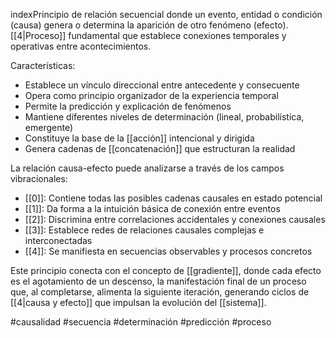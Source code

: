 indexPrincipio de relación secuencial donde un evento, entidad o condición (causa) genera o determina la aparición de otro fenómeno (efecto). [[4|Proceso]] fundamental que establece conexiones temporales y operativas entre acontecimientos.

Características:
- Establece un vínculo direccional entre antecedente y consecuente
- Opera como principio organizador de la experiencia temporal
- Permite la predicción y explicación de fenómenos
- Mantiene diferentes niveles de determinación (lineal, probabilística, emergente)
- Constituye la base de la [[acción]] intencional y dirigida
- Genera cadenas de [[concatenación]] que estructuran la realidad

La relación causa-efecto puede analizarse a través de los campos vibracionales:
- [[0]]: Contiene todas las posibles cadenas causales en estado potencial
- [[1]]: Da forma a la intuición básica de conexión entre eventos
- [[2]]: Discrimina entre correlaciones accidentales y conexiones causales
- [[3]]: Establece redes de relaciones causales complejas e interconectadas
- [[4]]: Se manifiesta en secuencias observables y procesos concretos

Este principio conecta con el concepto de [[gradiente]], donde cada efecto es el agotamiento de un descenso, la manifestación final de un proceso que, al completarse, alimenta la siguiente iteración, generando ciclos de [[4|causa y efecto]] que impulsan la evolución del [[sistema]].

#causalidad #secuencia #determinación #predicción #proceso
